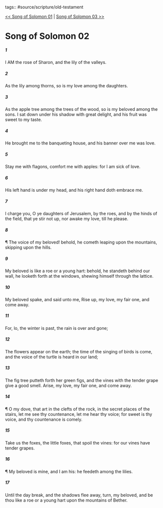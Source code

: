tags:: #source/scripture/old-testament

[<< Song of Solomon 01](/old-testament/22_Song_of_Solomon/Song_of_Solomon_01.md) | [Song of Solomon 03 >>](/old-testament/22_Song_of_Solomon/Song_of_Solomon_03.md)

# Song of Solomon 02

##### 1

I AM the rose of Sharon, and the lily of the valleys.

##### 2

As the lily among thorns, so is my love among the daughters.

##### 3

As the apple tree among the trees of the wood, so is my beloved among the sons. I sat down under his shadow with great delight, and his fruit was sweet to my taste.

##### 4

He brought me to the banqueting house, and his banner over me was love.

##### 5

Stay me with flagons, comfort me with apples: for I am sick of love.

##### 6

His left hand is under my head, and his right hand doth embrace me.

##### 7

I charge you, O ye daughters of Jerusalem, by the roes, and by the hinds of the field, that ye stir not up, nor awake my love, till he please.

##### 8

¶ The voice of my beloved! behold, he cometh leaping upon the mountains, skipping upon the hills.

##### 9

My beloved is like a roe or a young hart: behold, he standeth behind our wall, he looketh forth at the windows, shewing himself through the lattice.

##### 10

My beloved spake, and said unto me, Rise up, my love, my fair one, and come away.

##### 11

For, lo, the winter is past, the rain is over and gone;

##### 12

The flowers appear on the earth; the time of the singing of birds is come, and the voice of the turtle is heard in our land;

##### 13

The fig tree putteth forth her green figs, and the vines with the tender grape give a good smell. Arise, my love, my fair one, and come away.

##### 14

¶ O my dove, that art in the clefts of the rock, in the secret places of the stairs, let me see thy countenance, let me hear thy voice; for sweet is thy voice, and thy countenance is comely.

##### 15

Take us the foxes, the little foxes, that spoil the vines: for our vines have tender grapes.

##### 16

¶ My beloved is mine, and I am his: he feedeth among the lilies.

##### 17

Until the day break, and the shadows flee away, turn, my beloved, and be thou like a roe or a young hart upon the mountains of Bether.
